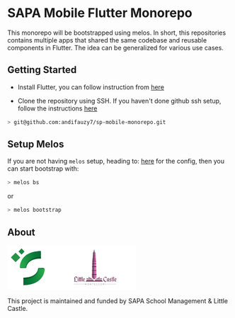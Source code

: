 # SAPA Mobile Flutter Monorepo

This monorepo will be bootstrapped using melos. In short, this repositories contains multiple apps that shared the same codebase and reusable components in Flutter. The idea can be generalized for various use cases.

## Getting Started

- Install Flutter, you can follow instruction from [here](https://docs.flutter.dev/get-started/install)

- Clone the repository using SSH. If you haven't done github ssh setup, follow the instructions [here](https://docs.github.com/en/authentication/connecting-to-github-with-ssh/generating-a-new-ssh-key-and-adding-it-to-the-ssh-agent)

```bash
> git@github.com:andifauzy7/sp-mobile-monorepo.git
```


## Setup Melos

If you are not having `melos` setup, heading to: [here](https://pub.dev/packages/melos) for the config,
then you can start bootstrap with:

```bash
> melos bs
```

or

```bash
> melos bootstrap
```

## About

<img src="resources/logo-sapa.png" height='100'><img src="resources/logo-little-castle.png" height='100'>

This project is maintained and funded by SAPA School Management & Little Castle.
